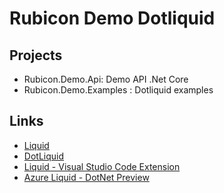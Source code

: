 # Rubicon Demo Dotliquid

## Projects
- Rubicon.Demo.Api: Demo API .Net Core
- Rubicon.Demo.Examples : Dotliquid examples

## Links
- [Liquid](https://shopify.github.io/liquid/)
- [DotLiquid](https://github.com/dotliquid/dotliquid)
- [Liquid - Visual Studio Code Extension](https://github.com/panoply/vscode-liquid)
- [Azure Liquid - DotNet Preview](https://github.com/lekman/AzureLiquid)

